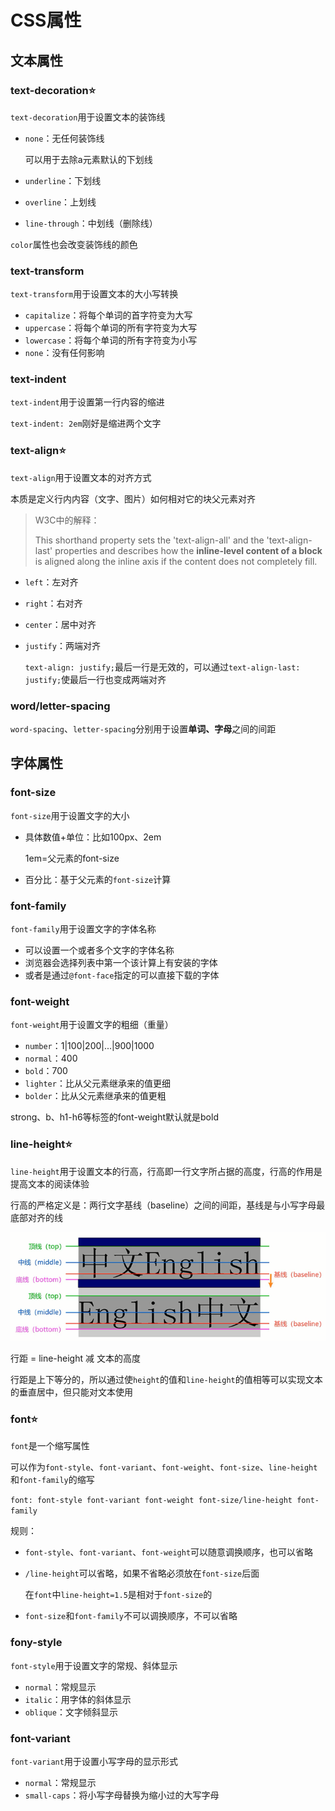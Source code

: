 # CSS属性

## 文本属性

### text-decoration⭐

`text-decoration`用于设置文本的装饰线

- `none`：无任何装饰线

  可以用于去除a元素默认的下划线

- `underline`：下划线

- `overline`：上划线

- `line-through`：中划线（删除线）

`color`属性也会改变装饰线的颜色

### text-transform

`text-transform`用于设置文本的大小写转换

- `capitalize`：将每个单词的首字符变为大写
- `uppercase`：将每个单词的所有字符变为大写
- `lowercase`：将每个单词的所有字符变为小写
- `none`：没有任何影响

### text-indent

`text-indent`用于设置第一行内容的缩进

`text-indent: 2em`刚好是缩进两个文字

### text-align⭐

`text-align`用于设置文本的对齐方式

本质是定义行内内容（文字、图片）如何相对它的块父元素对齐

> W3C中的解释：
>
> This shorthand property sets the 'text-align-all' and the 'text-align-last' properties and describes how the **inline-level content of a block** is aligned along the inline axis if the content does not completely fill.

- `left`：左对齐

- `right`：右对齐

- `center`：居中对齐

- `justify`：两端对齐

  `text-align: justify;`最后一行是无效的，可以通过`text-align-last: justify;`使最后一行也变成两端对齐

### word/letter-spacing

`word-spacing`、`letter-spacing`分别用于设置**单词、字母**之间的间距

## 字体属性

### font-size

`font-size`用于设置文字的大小

- 具体数值+单位：比如100px、2em

  1em=父元素的font-size

- 百分比：基于父元素的`font-size`计算

### font-family

`font-family`用于设置文字的字体名称

- 可以设置一个或者多个文字的字体名称
- 浏览器会选择列表中第一个该计算上有安装的字体
- 或者是通过`@font-face`指定的可以直接下载的字体

### font-weight

`font-weight`用于设置文字的粗细（重量）

- `number`：1|100|200|...|900|1000
- `normal`：400
- `bold`：700
- `lighter`：比从父元素继承来的值更细
- `bolder`：比从父元素继承来的值更粗

strong、b、h1-h6等标签的font-weight默认就是bold

### line-height⭐

`line-height`用于设置文本的行高，行高即一行文字所占据的高度，行高的作用是提高文本的阅读体验

行高的严格定义是：两行文字基线（baseline）之间的间距，基线是与小写字母最底部对齐的线 

![](../images/baseline.png)

行距 = line-height 减 文本的高度

行距是上下等分的，所以通过使`height`的值和`line-height`的值相等可以实现文本的垂直居中，但只能对文本使用

### font⭐

`font`是一个缩写属性

可以作为`font-style`、`font-variant`、`font-weight`、`font-size`、`line-height`和`font-family`的缩写

`font: font-style font-variant font-weight font-size/line-height font-family`

规则：

- `font-style`、`font-variant`、`font-weight`可以随意调换顺序，也可以省略

- `/line-height`可以省略，如果不省略必须放在`font-size`后面

  在`font`中`line-height=1.5`是相对于`font-size`的

- `font-size`和`font-family`不可以调换顺序，不可以省略

### fony-style

`font-style`用于设置文字的常规、斜体显示

- `normal`：常规显示
- `italic`：用字体的斜体显示
- `oblique`：文字倾斜显示

### font-variant

`font-variant`用于设置小写字母的显示形式

- `normal`：常规显示
- `small-caps`：将小写字母替换为缩小过的大写字母